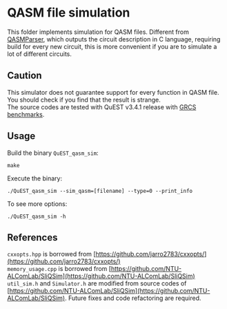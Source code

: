 # QASM file simulation
This folder implements simulation for QASM files.
Different from [QASMParser](https://github.com/oerc0122/QASMParser),
which outputs the circuit description in C language,
requiring build for every new circuit,
this is more convenient if you are to simulate a lot of different circuits.

## Caution
This simulator does not guarantee support for every function in QASM file.  You should check if you find that the result is strange.<br>
The source codes are tested with QuEST v3.4.1 release with [GRCS benchmarks](https://github.com/sboixo/GRCS).

## Usage
Build the binary `QuEST_qasm_sim`:
```
make
```
Execute the binary:
```
./QuEST_qasm_sim --sim_qasm=[filename] --type=0 --print_info
```
To see more options:
```
./QuEST_qasm_sim -h
```

## References
`cxxopts.hpp` is borrowed from [https://github.com/jarro2783/cxxopts/](https://github.com/jarro2783/cxxopts/) <br>
`memory_usage.cpp` is borrowed from [https://github.com/NTU-ALComLab/SliQSim](https://github.com/NTU-ALComLab/SliQSim) <br>
`util_sim.h` and `Simulator.h` are modified from source codes of [https://github.com/NTU-ALComLab/SliQSim](https://github.com/NTU-ALComLab/SliQSim).  Future fixes and code refactoring are required.
